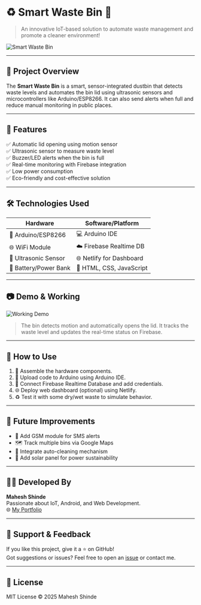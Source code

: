 # ♻️ Smart Waste Bin 🚮

> An innovative IoT-based solution to automate waste management and promote a cleaner environment!

![Smart Waste Bin](https://media.giphy.com/media/iFmw13LV1D15c/giphy.gif) <!-- Replace with your actual project gif -->

---

## 📌 Project Overview

The **Smart Waste Bin** is a smart, sensor-integrated dustbin that detects waste levels and automates the bin lid using ultrasonic sensors and microcontrollers like Arduino/ESP8266. It can also send alerts when full and reduce manual monitoring in public places.

---

## 🎯 Features

✅ Automatic lid opening using motion sensor  
✅ Ultrasonic sensor to measure waste level  
✅ Buzzer/LED alerts when the bin is full  
✅ Real-time monitoring with Firebase integration  
✅ Low power consumption  
✅ Eco-friendly and cost-effective solution  

---

## 🛠️ Technologies Used

| Hardware          | Software/Platform       |
|------------------|-------------------------|
| 🔌 Arduino/ESP8266 | 💻 Arduino IDE           |
| 🌐 WiFi Module     | ☁️ Firebase Realtime DB  |
| 📏 Ultrasonic Sensor | 🌐 Netlify for Dashboard |
| 🔋 Battery/Power Bank | 📱 HTML, CSS, JavaScript |

---

## 📷 Demo & Working

![Working Demo](https://media.giphy.com/media/v1.Y2lkPTc5MGI3NjExdWVlNGRyaTVxOGkxemJlN3BubGRudGg2eHZ2dDl5aHc3ZWF6bXV6ZiZlcD12MV9naWZzX3NlYXJjaCZjdD1n/YOUR_WORKING_GIF/giphy.gif)
<!-- Replace with your real working gif -->

> The bin detects motion and automatically opens the lid. It tracks the waste level and updates the real-time status on Firebase.

---

## 🚀 How to Use

1. 🤖 Assemble the hardware components.
2. 🔌 Upload code to Arduino using Arduino IDE.
3. 🔗 Connect Firebase Realtime Database and add credentials.
4. 🌐 Deploy web dashboard (optional) using Netlify.
5. ♻️ Test it with some dry/wet waste to simulate behavior.

---

## 🧠 Future Improvements

- 📶 Add GSM module for SMS alerts  
- 🗺️ Track multiple bins via Google Maps  
- 🧹 Integrate auto-cleaning mechanism  
- 🔋 Add solar panel for power sustainability  

---

## 👨‍💻 Developed By

**Mahesh Shinde**  
Passionate about IoT, Android, and Web Development.  
🌐 [My Portfolio](https://shindemaheshportfolio.netlify.app)

---

## 🙌 Support & Feedback

If you like this project, give it a ⭐ on GitHub!  
Got suggestions or issues? Feel free to open an [issue](#) or contact me.

---

## 📄 License

MIT License © 2025 Mahesh Shinde

